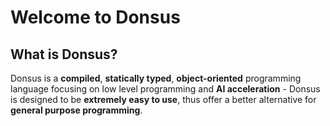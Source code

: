 # Welcome to Donsus

## What is Donsus?
Donsus is a **compiled**, **statically typed**, **object-oriented** programming language focusing on low level
programming and **AI acceleration** - Donsus is designed to be **extremely easy to use**, thus offer
a better alternative for **general purpose programming**.


